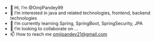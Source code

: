 - 👋 Hi, I’m @OmjiPandey99
- 👀 I’m interested in java and related technologies, frontend, backend technologies
- 🌱 I’m currently learning Spring, SpringBoot, SpringSecurity, JPA
- 💞️ I’m looking to collaborate on ...
- 📫 How to reach me omjipandey21@gmail.com

<!---
OmjiPandey99/OmjiPandey99 is a ✨ special ✨ repository because its `README.md` (this file) appears on your GitHub profile.
You can click the Preview link to take a look at your changes.
--->
